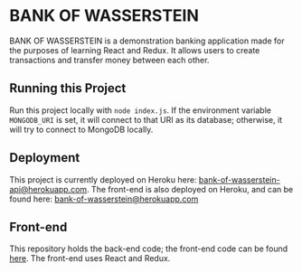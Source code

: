 # BANK OF WASSERSTEIN
BANK OF WASSERSTEIN is a demonstration banking application made for the purposes of learning React and Redux.  It allows users to create transactions and transfer money between each other.

## Running this Project
Run this project locally with `node index.js`.  If the environment variable `MONGODB_URI` is set, it will connect to that URI as its database; otherwise, it will try to connect to MongoDB locally.

## Deployment
This project is currently deployed on Heroku here: [bank-of-wasserstein-api@herokuapp.com](bank-of-wasserstein-api@herokuapp.com).  The front-end is also deployed on Heroku, and can be found here: [bank-of-wasserstein@herokuapp.com](bank-of-wasserstein@herokuapp.com)

## Front-end
This repository holds the back-end code; the front-end code can be found [here](https://github.com/jwasserstein/bank-of-wasserstein-frontend).  The front-end uses React and Redux.